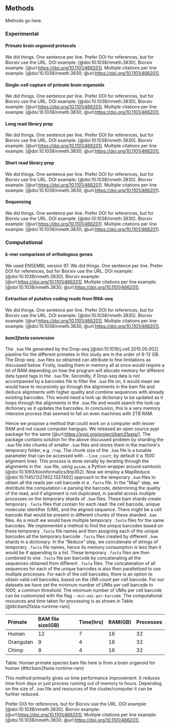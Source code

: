 ## Methods

Methods go here.

### Experimental

#### Primate brain organoid protocols

We did things.
One sentence per line.
Prefer DOI for references, but for Biorxiv use the URL.
DOI example: [@doi:10.1038/nmeth.3830].
Biorxiv example: [@url:https://doi.org/10.1101/466201].
Multiple citations per line example: [@doi:10.1038/nmeth.3830; @url:https://doi.org/10.1101/466201].

#### Single-cell capture of primate brain organoids

We did things.
One sentence per line.
Prefer DOI for references, but for Biorxiv use the URL.
DOI example: [@doi:10.1038/nmeth.3830].
Biorxiv example: [@url:https://doi.org/10.1101/466201].
Multiple citations per line example: [@doi:10.1038/nmeth.3830; @url:https://doi.org/10.1101/466201].

#### Long read library prep

We did things.
One sentence per line.
Prefer DOI for references, but for Biorxiv use the URL.
DOI example: [@doi:10.1038/nmeth.3830].
Biorxiv example: [@url:https://doi.org/10.1101/466201].
Multiple citations per line example: [@doi:10.1038/nmeth.3830; @url:https://doi.org/10.1101/466201].


#### Short read library prep

We did things.
One sentence per line.
Prefer DOI for references, but for Biorxiv use the URL.
DOI example: [@doi:10.1038/nmeth.3830].
Biorxiv example: [@url:https://doi.org/10.1101/466201].
Multiple citations per line example: [@doi:10.1038/nmeth.3830; @url:https://doi.org/10.1101/466201].

#### Sequencing

We did things.
One sentence per line.
Prefer DOI for references, but for Biorxiv use the URL.
DOI example: [@doi:10.1038/nmeth.3830].
Biorxiv example: [@url:https://doi.org/10.1101/466201].
Multiple citations per line example: [@doi:10.1038/nmeth.3830; @url:https://doi.org/10.1101/466201].

### Computational

#### $k$-mer comparison of orthologous genes

We used ENSEMBL version 97.
We did things.
One sentence per line.
Prefer DOI for references, but for Biorxiv use the URL.
DOI example: [@doi:10.1038/nmeth.3830].
Biorxiv example: [@url:https://doi.org/10.1101/466201].
Multiple citations per line example: [@doi:10.1038/nmeth.3830; @url:https://doi.org/10.1101/466201].

#### Extraction of putative coding reads from RNA-seq

We did things.
One sentence per line.
Prefer DOI for references, but for Biorxiv use the URL.
DOI example: [@doi:10.1038/nmeth.3830].
Biorxiv example: [@url:https://doi.org/10.1101/466201].
Multiple citations per line example: [@doi:10.1038/nmeth.3830; @url:https://doi.org/10.1101/466201].

#### $bam2fasta$ conversion

The `.bam` file generated by the Drop-seq [@doi:10.1016/j.cell.2015.05.002] pipeline for the different primates in this study are in the order of 6-12 GB. 
The Drop-seq `.bam` files so obtained can attribute to few limitations as discussed below.
Firstly, loading them in memory all at once would require a lot of RAM depending on how the program will allocate memory for different data typed tags in the `.bam` file. 
Secondly, if Drop-seq data is not accompanied by a barcodes file to filter the `.bam` file on, it would mean we would have to recursively go through the alignments in the bam file and deduce alignments with higher quality and combine sequences with already exisiting barcodes. 
This would need a look up dictionary to be updated as it loops through the alignments in the `.bam` file and would search the look up dictionary as it updates the barcodes. 
In conclusion, this is a very memory intensive process that seemed to fail on even machines with 2TB RAM.


Hence we propose a method that could work on a computer with lesser RAM and not cause computer hangups. 
We released an open source pypi package for the same [@url:https://pypi.org/project/bam2fasta/].
The package contains solution for the above discussed problem by sharding the `.bam` file into chunks of smaller `.bam` files and stores them in the machine's temporary folder, e.g. `/tmp`.
The chunk size of the `.bam` file is a tunable parameter that can be accessed with `--line_count`; by default it is 1500 alignment lines.
This process is done serially by iterating through the alignments in the `.bam` file, using `pysam`, a Python wrapper around samtools [@doi:10.1093/bioinformatics/btp352].
Now we employ a MapReduce [@doi:10.1145/1327452.1327492] approach to the temporary `.bam` files to obtain all the reads per cell barcode in a `.fasta` file.
In the "Map" step, we distribute the computation i.e parsing the barcode, determining the quality of the read, and if alignment is not duplicated, in parallel across multiple processes on the temporary shards of `.bam` files. 
These bam shards create temporary `.fasta` files that contain for each read: the cell barcode, unique molecular identifier (UMI), and the aligned sequence.
There might be a cell barcode that would be present in different chunks of these sharded `.bam` files.
As a result we would have multiple temporary `.fasta` files for the same barcodes.
We implemented a method to find the unique barcodes based on these temporary `.fasta` file names and then assigning each of the unique barcodes all the temporary barcode `.fasta` files created by different `.bam` shards in a dictionary. 
In the "Reduce" step, we concatenate of strings of temporary `.fasta` file names, hence its memory consumption is less than it would be if appending to a list. 
These temporary `.fasta` files are then combined to one `.fasta` file per barcode by concatenating all the sequences obtained from different `.fasta` files. 
The concatenation of all sequences for each of the unique barcodes is also then parallelized to use multiple processes.
For each of the cell barcodes, there is an option to obtain valid cell barcodes, based on the UMI count per cell barcode.
For our datasets we have set the minimum number of UMIs per cell barcode to 1000, a common threshold. 
The minimum number of UMIs per cell barcode can be customized with the flag `--min-umi-per-barcode`.
The computational resources and time taken for processing is as shown in Table [@tbl:bam2fasta-runtime-ram].


|  Primate  | BAM file size(GB)  | Time(hrs)| RAM(GB) | Processes |
| :-------- | :------------------| :--------| :-------| :---------|
| Human     | 12                 | 7        | 16      | 32        |
| Orangutan | 9                  | 4        | 16      | 32        |
| Chimp     | 9                  | 4        | 16      | 32        |

Table: Human primate species bam file here is from a brain organoid for human {#tbl:bam2fasta-runtime-ram}

This method primarily gives us time performance improvement. 
It reduces time from days or just process running out of memory to hours. 
Depending on the size of `.bam` file and resources of the cluster/computer it can be further reduced. 

Prefer DOI for references, but for Biorxiv use the URL.
DOI example: [@doi:10.1038/nmeth.3830].
Biorxiv example: [@url:https://doi.org/10.1101/466201].
Multiple citations per line example: [@doi:10.1038/nmeth.3830; @url:https://doi.org/10.1101/466201].
